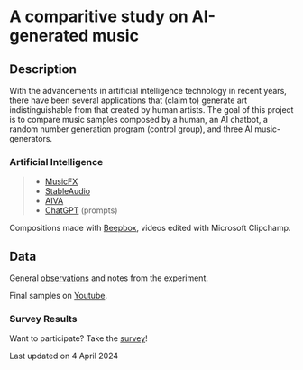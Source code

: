 # A comparitive study on AI-generated music
## Description
 With the advancements in artificial intelligence technology in recent years, there have been several applications that (claim to) generate art indistinguishable from that created by human artists. The goal of this project is to compare music samples composed by a human, an AI chatbot, a random number generation program (control group), and three AI music-generators.  

### Artificial Intelligence
> - [MusicFX](https://aitestkitchen.withgoogle.com/tools/music-fx)
> - [StableAudio](https://stability.ai/stable-audio)
> - [AIVA](https://www.aiva.ai/)
> - [ChatGPT](https://chat.openai.com/) (prompts)

Compositions made with [Beepbox](https://beepbox.co), videos edited with Microsoft Clipchamp.

## Data
General [observations](Notes.md) and notes from the experiment.

Final samples on [Youtube](https://www.youtube.com/playlist?list=PLWamT2gxm2FpTqlXxz8xDp-by0cv_J0MY). 
### Survey Results
Want to participate? Take the [survey](https://docs.google.com/forms/d/e/1FAIpQLSfKlWD3-Zt3Q-yTyG97skwALyFgjdNqpMbmKos5tebeFYqiLA/viewform?usp=sf_link)!

Last updated on 4 April 2024

